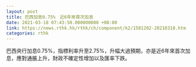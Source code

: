 ```yaml
---
layout: post
title: 巴西加息0.75%　近6年來首次加息
date: 2021-03-18 07:43:50.000000000 +08:00
link: https://news.rthk.hk/rthk/ch/component/k2/1581202-20210318.htm
categories: rthk
---
```


巴西央行加息0.75%，指標利率升至2.75%，升幅大過預期，亦是近6年來首次加息，應對通脹上升，財政不確定性增加以及匯率下跌。
